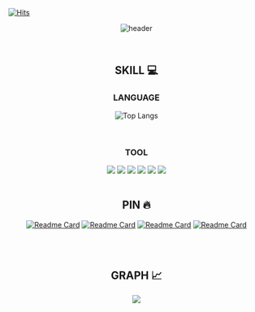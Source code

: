 [![Hits](https://hits.seeyoufarm.com/api/count/incr/badge.svg?url=https%3A%2F%2Fgithub.com%2Frafa-e1&count_bg=%2337945F&title_bg=%23000000&icon=apple.svg&icon_color=%23FFFFFF&title=HITS&edge_flat=false)](https://hits.seeyoufarm.com) 

<div align=center>

![header](https://capsule-render.vercel.app/api?type=venom&color=348858&height=300&section=header&text=Code%20with%20Heart.&fontSize=90&fontColor=000000&animation=twinkling)

<br>

## SKILL 💻
### LANGUAGE
![Top Langs](https://github-readme-stats.vercel.app/api/top-langs/?username=rafa-e1&layout=compact) 

<br>

### TOOL
<img src="https://img.shields.io/badge/Notion-ffffff?style=flat&logo=notion&logoColor=black" /> 
<img src="https://img.shields.io/badge/Discord-5865F2?style=flat&logo=Discord&logoColor=white" /> 
<img src="https://img.shields.io/badge/Slack-4A154B?style=flat&logo=slack&logoColor=white" />

<img src="https://img.shields.io/badge/Figma-0c0e12?style=flat&logo=figma&logoColor=white" /> 
<img src="https://img.shields.io/badge/Sketch-white?style=flat&logo=Sketch&logoColor=F7B500" /> 

<img src="https://img.shields.io/badge/GitKraken-black?style=flat&logo=gitkraken&logoColor=#179287" />

<br>
<br>

## PIN 🔥
[![Readme Card](https://github-readme-stats.vercel.app/api/pin/?username=rafa-e1&repo=Profile-Settings)](https://github.com/anuraghazra/github-readme-stats)
[![Readme Card](https://github-readme-stats.vercel.app/api/pin/?username=rafa-e1&repo=PastPaper)](https://github.com/anuraghazra/github-readme-stats)
[![Readme Card](https://github-readme-stats.vercel.app/api/pin/?username=rafa-e1&repo=iNeptune)](https://github.com/anuraghazra/github-readme-stats)
[![Readme Card](https://github-readme-stats.vercel.app/api/pin/?username=rafa-e1&repo=WhatTheName)](https://github.com/anuraghazra/github-readme-stats)

<!--[![](http://mazassumnida.wtf/api/v2/generate_badge?boj=RAFAEL)](https://solved.ac/profile/rafael)
[![](https://github-readme-stats.vercel.app/api?username=rafa-e1&show_icons=true&theme=swift)](https://github.com/rafa-e1/github-readme-stats)-->

<br>
<br>

## GRAPH 📈
[![](https://github-readme-activity-graph.vercel.app/graph?username=rafa-e1&theme=github-compact)](https://github.com/ashutosh00710/github-readme-activity-graph)

</div>
